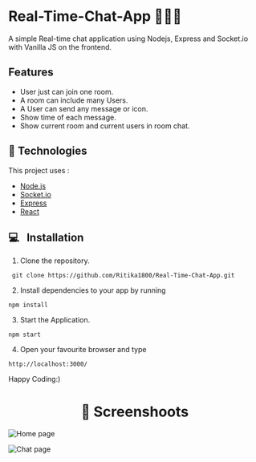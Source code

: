 # Real-Time-Chat-App 👨🏻‍💻 
A simple Real-time chat application using Nodejs, Express and Socket.io with Vanilla JS on the frontend.
<br>
<h2>Features</h2>
<ul>
  <li>User just can join one room.</li>
  <li>A room can include many Users.</li>
  <li>A User can send any message or icon.</li>
  <li>Show time of each message.</li>
  <li>Show current room and current users in room chat.</li>
</ul>

## :rocket: Technologies

This project uses :

- [Node.js](https://nodejs.org/en/)
- [Socket.io](https://github.com/socketio/socket.io)
- [Express](https://expressjs.com/)
- [React](https://reactjs.org/)

## 💻 &nbsp; Installation
 1. Clone the repository.
 ```
  git clone https://github.com/Ritika1800/Real-Time-Chat-App.git
  ```
  2. Install dependencies to your app by running 
  ```
  npm install
  ```
3. Start the Application.  
  ```
  npm start
  ```
4. Open your favourite browser and type
  ```
  http://localhost:3000/
  ```
  Happy Coding:)
  
  #
  #
  <h1 align="center"> 🚀 Screenshoots  </h1>
  
  ![Home page](https://user-images.githubusercontent.com/78023954/172102431-bfaabc0f-0dcd-4e7c-ac06-5e288a078810.png)
  
  ![Chat page](https://user-images.githubusercontent.com/78023954/172102477-0a59b1f2-1f72-4ae3-8f6c-60567bc0993c.png)

